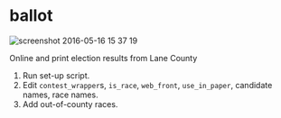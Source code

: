# ballot

![screenshot 2016-05-16 15 37 19](https://cloud.githubusercontent.com/assets/96007/15306094/96df8a0c-1b7c-11e6-9090-a461ff2ab61f.png)

Online and print election results from Lane County

1. Run set-up script.
1. Edit `contest_wrapper`s, `is_race`, `web_front`, `use_in_paper`, candidate names, race names.
2. Add out-of-county races.
